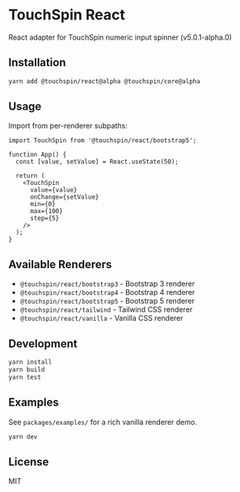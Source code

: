 # TouchSpin React

React adapter for TouchSpin numeric input spinner (v5.0.1-alpha.0)

## Installation

```bash
yarn add @touchspin/react@alpha @touchspin/core@alpha
```

## Usage

Import from per-renderer subpaths:

```tsx
import TouchSpin from '@touchspin/react/bootstrap5';

function App() {
  const [value, setValue] = React.useState(50);

  return (
    <TouchSpin
      value={value}
      onChange={setValue}
      min={0}
      max={100}
      step={5}
    />
  );
}
```

## Available Renderers

- `@touchspin/react/bootstrap3` - Bootstrap 3 renderer
- `@touchspin/react/bootstrap4` - Bootstrap 4 renderer
- `@touchspin/react/bootstrap5` - Bootstrap 5 renderer
- `@touchspin/react/tailwind` - Tailwind CSS renderer
- `@touchspin/react/vanilla` - Vanilla CSS renderer

## Development

```bash
yarn install
yarn build
yarn test
```

## Examples

See `packages/examples/` for a rich vanilla renderer demo.

```bash
yarn dev
```

## License

MIT
